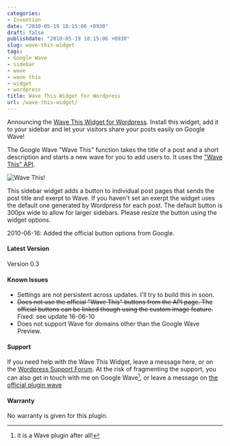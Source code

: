 ```yaml
---
categories:
- Invention
date: "2010-05-19 18:15:06 +0930"
draft: false
publishdate: "2010-05-19 18:15:06 +0930"
slug: wave-this-widget
tags:
- Google Wave
- sidebar
- wave
- wave this
- widget
- wordpress
title: Wave This Widget for Wordpress
url: /wave-this-widget/
---
```


Announcing the [Wave This Widget for Wordpress](http://wordpress.org/extend/plugins/wave-this-widget/). Install this widget, add it to your sidebar and let your visitors share your posts easily on Google Wave!

The Google Wave "Wave This" function takes the title of a post and a short description and starts a new wave for you to add users to. It uses the ["Wave This" API](http://code.google.com/apis/wave/wavethis/).

![Wave This!](https://turbo.geekorium.com.au/wp-content/uploads/button32.png)

This sidebar widget adds a button to individual post pages that sends the post title and exerpt to Wave. If you haven't set an exerpt the widget uses the default one generated by Wordpress for each post. The default button is 300px wide to allow for larger sidebars. Please resize the button using the widget options.

<span class="update">2010-06-16: Added the official button options from Google.</span>

#### Latest Version

Version 0.3

#### Known Issues

-   Settings are not persistent across updates. I'll try to build this in soon.
-   ~~Does not use the official "Wave This" buttons from the API page. The official buttons can be linked though using the custom image feature.~~ Fixed: see update 16-06-10
-   Does not support Wave for domains other than the Google Wave Preview.

#### Support

If you need help with the Wave This Widget, leave a message here, or on the [Wordpress Support Forum](http://wordpress.org/tags/wave-this-widget?forum_id=10). At the risk of fragmenting the support, you can also get in touch with me on Google Wave[^1], or leave a message on [the official plugin wave](https://wave.google.com/wave/waveref/googlewave.com/w+eyiPS7ZkCp_)

#### Warranty

No warranty is given for this plugin.

[^1]: it is a Wave plugin after all!
